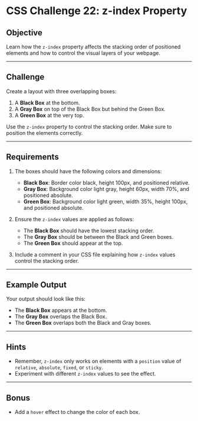 # CSS Challenge 22: z-index Property

## Objective
Learn how the `z-index` property affects the stacking order of positioned elements and how to control the visual layers of your webpage.

---

## Challenge

Create a layout with three overlapping boxes:  
1. A **Black Box** at the bottom.  
2. A **Gray Box** on top of the Black Box but behind the Green Box.  
3. A **Green Box** at the very top.

Use the `z-index` property to control the stacking order. Make sure to position the elements correctly.

---

## Requirements

1. The boxes should have the following colors and dimensions:
   - **Black Box**: Border color black, height 100px, and positioned relative.
   - **Gray Box**: Background color light gray, height 60px, width 70%, and positioned absolute.
   - **Green Box**: Background color light green, width 35%, height 100px, and positioned absolute.

2. Ensure the `z-index` values are applied as follows:
   - The **Black Box** should have the lowest stacking order.
   - The **Gray Box** should be between the Black and Green boxes.
   - The **Green Box** should appear at the top.

3. Include a comment in your CSS file explaining how `z-index` values control the stacking order.

---

## Example Output

Your output should look like this:

- The **Black Box** appears at the bottom.
- The **Gray Box** overlaps the Black Box.
- The **Green Box** overlaps both the Black and Gray boxes.

---

## Hints

- Remember, `z-index` only works on elements with a `position` value of `relative`, `absolute`, `fixed`, or `sticky`.
- Experiment with different `z-index` values to see the effect.

---

## Bonus

- Add a `hover` effect to change the color of each box.
